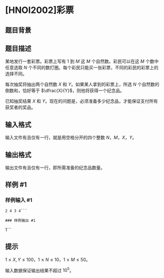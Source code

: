# [HNOI2002]彩票

## 题目背景



## 题目描述

某地发行一套彩票。彩票上写有 $1$ 到 $M$ 这 $M$ 个自然数。彩民可以在这 $M$ 个数中任意选取 $N$ 个不同的数打圈。每个彩民只能买一张彩票，不同的彩民的彩票上的选择不同。

每次抽奖将抽出两个自然数 $X$ 和 $Y$。如果某人拿到的彩票上，所选 $N$ 个自然数的倒数和，恰好等于 $\dfrac{X}{Y}$，则他将获得一个纪念品。

已知抽奖结果 $X$ 和 $Y$。现在的问题是，必须准备多少纪念品，才能保证支付所有获奖者的奖品。

## 输入格式

输入文件有且仅有一行，就是用空格分开的四个整数 $N$，$M$，$X$，$Y$。


## 输出格式

输出文件有且仅有一行，即所需准备的纪念品数量。


## 样例 #1

### 样例输入 #1
```
2 4 3 4```

### 样例输出 #1

```
1```

## 提示

$1 \leq X, Y \leq 100$，$1 \leq N \leq 10$，$1 \leq M \leq 50$。

输入数据保证输出结果不超过 $10^5$。
